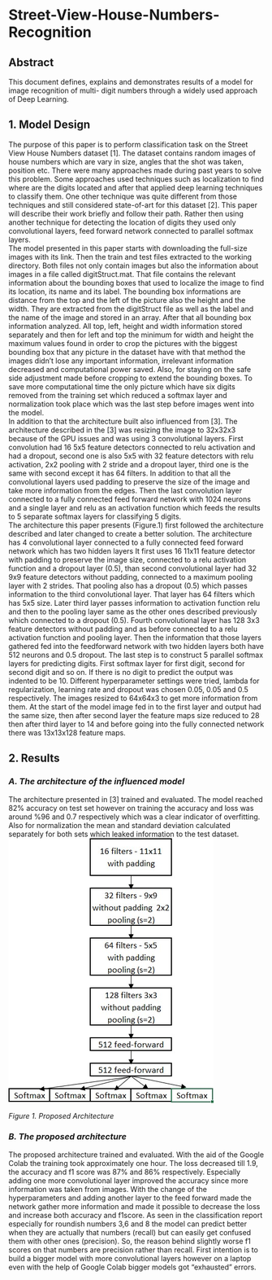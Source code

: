 # Street-View-House-Numbers-Recognition
## Abstract
This document defines, explains and demonstrates results of a model for image recognition of multi- digit numbers through a widely used approach of Deep Learning.

## 1. Model Design
The purpose of this paper is to perform classification task on the Street View House Numbers dataset [1]. 
The dataset contains random images of house numbers which are vary in size, angles that the shot was taken, position etc. 
There were many approaches made during past years to solve this problem. Some approaches used techniques such as localization
to find where are the digits located and after that applied deep learning techniques to classify them. One other technique 
was quite different from those techniques and still considered state-of-art for this dataset [2]. This paper will describe 
their work briefly and follow their path. Rather then using another technique for detecting the location of digits they used 
only convolutional layers, feed forward network connected to parallel softmax layers.<br>The model presented in this paper starts with downloading the full-size images with its link. Then the train and test files extracted to the working directory. Both files not only contain images but also the information about images in a file called digitStruct.mat. That file contains the relevant information about the bounding boxes that used to localize the image to find its location, its name and its label. The bounding box informations are distance from the top and the left of the picture also the height and the width. They are extracted from the digitStruct file as well as the label and the name of the image and stored in an array. After that all bounding box information analyzed. All top, left, height and width information stored separately and then for left and top the minimum for width and height the maximum values found in order to crop the pictures with the biggest bounding box that any picture in the dataset have with that method the images didn’t lose any important information, irrelevant information decreased and computational power saved. Also, for staying on the safe side adjustment made before cropping to extend the bounding boxes. To save more computational time the only picture which have six digits removed from the training set which reduced a softmax layer and normalization took place which was the last step before images 
went into the model.<br>
In addition to that the architecture built also influenced from [3]. 
The architecture described in the [3] was resizing the image to 32x32x3 because of the GPU issues and was using 
3 convolutional layers. First convolution had 16 5x5 feature detectors connected to relu activation and had a dropout, 
second one is also 5x5 with 32 feature detectors with relu activation, 2x2 pooling with 2 stride and a dropout layer, 
third one is the same with second except it has 64 filters. In addition to that all the convolutional layers used padding
to preserve the size of the image and take more information from the edges. Then the last convolution layer connected to a 
fully connected feed forward network with 1024 neurons and a single layer and relu as an activation function which feeds the 
results to 5 separate softmax layers for classifying 5 digits.<br>
The architecture this paper presents (Figure.1) first followed the architecture described and later changed to create a 
better solution. The architecture has 4 convolutional layer connected to a fully connected feed forward network which has
two hidden layers It first uses 16 11x11 feature detector with padding to preserve the image size, connected to a relu activation
function and a dropout layer (0.5), than second convolutional layer had 32 9x9 feature detectors without padding, connected to a
maximum pooling layer with 2 strides. That pooling also has a dropout (0.5) which passes information to the third convolutional layer. 
That layer has 64 filters which has 5x5 size. Later third layer passes information to activation function relu and then to the pooling 
layer same as the other ones described previously which connected to a dropout (0.5). Fourth convolutional layer has 128 3x3 feature 
detectors without padding and as before connected to a relu activation function and pooling layer. Then the information that those 
layers gathered fed into the feedforward network with two hidden layers both have 512 neurons and 0.5 dropout. The last step is to 
construct 5 parallel softmax layers for predicting digits. First softmax layer for first digit, second for second digit and so on. 
If there is no digit to predict the output was indented to be 10. Different hyperparameter settings were tried, lambda for regularization,
learning rate and dropout was chosen 0.05, 0.05 and 0.5 respectively. The images resized to 64x64x3 to get more information from them.
At the start of the model image fed in to the first layer and output had the same size, then after second layer the feature maps size
reduced to 28 then after third layer to 14 and before going into the fully connected network there was 13x13x128 feature maps.

## 2. Results
### <i> A. The architecture of the influenced model </i>
The architecture presented in [3] trained and evaluated. The model reached 82% accuracy on test set however on 
training the accuracy and loss was around %96 and 0.7 respectively which was a clear indicator of overfitting.
Also for normalization the mean and standard deviation calculated separately for both sets which leaked information 
to the test dataset.<br>
![](images/Architecture.jpg)
<br>

<i>Figure 1. Proposed Architecture</i><br>
### <i> B.	The proposed architecture </i>
The proposed architecture trained and evaluated. With the aid of the Google Colab the training took approximately one hour. The loss decreased till 1.9, the accuracy and f1 score was 87% and 86% respectively. Especially adding one more convolutional layer improved the accuracy since more information was taken from images. With the change of the hyperparameters and adding another layer to the feed forward made the network gather more information and made it possible to decrease the loss and increase both accuracy and f1score. As seen in the classification report especially for roundish numbers 3,6 and 8 the model can predict better when they are actually that numbers (recall) but can easily get confused them with other ones (precision). So, the reason behind slightly worse f1 scores on that numbers are precision rather than recall. First intention is to build a bigger model with more convolutional layers however on a laptop even with the help of Google Colab bigger models got “exhausted” errors.<br>
